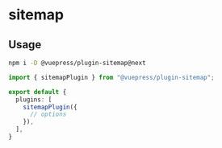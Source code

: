 # sitemap

<NpmBadge package="@vuepress/plugin-sitemap" />

## Usage

```bash
npm i -D @vuepress/plugin-sitemap@next
```

```ts title=".vuepress/config.ts"
import { sitemapPlugin } from "@vuepress/plugin-sitemap";

export default {
  plugins: [
    sitemapPlugin({
      // options
    }),
  ],
}
```

